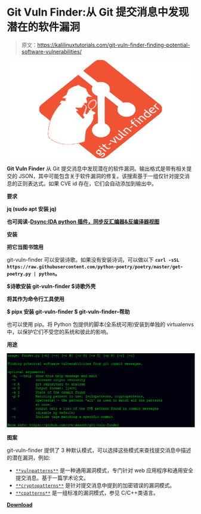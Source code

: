 # Git Vuln Finder:从 Git 提交消息中发现潜在的软件漏洞

> 原文：<https://kalilinuxtutorials.com/git-vuln-finder-finding-potential-software-vulnerabilities/>

[![Git Vuln Finder : Finding Potential Software Vulnerabilities From Git Commit Messages](img/7d887530081a352d3a67b02c72ef430f.png "Git Vuln Finder : Finding Potential Software Vulnerabilities From Git Commit Messages")](https://1.bp.blogspot.com/-qMsI9e8VD8E/XhcybHnVnOI/AAAAAAAAEVg/X4YAbcT_NPgATZUg2NCiM1VeVhsQm5dRwCLcBGAsYHQ/s1600/Logo.png)

**Git Vuln Finder** 从 Git 提交消息中发现潜在的软件漏洞。输出格式是带有相关提交的 JSON，其中可能包含关于软件漏洞的修复。该搜索基于一组仅针对提交消息的正则表达式。如果 CVE id 存在，它们会自动添加到输出中。

**要求**

**jq (sudo apt 安装 jq)**

**也可阅读-[Dsync:IDA python 插件，同步反汇编器&反编译器视图](https://kalilinuxtutorials.com/dsync-idapython-plugin/)**

**安装**

**把它当图书馆用**

git-vuln-finder 可以安装诗歌。如果没有安装诗词，可以做以下 **`curl -sSL https://raw.githubusercontent.com/python-poetry/poetry/master/get-poetry.py | python`。**

**$诗歌安装 git-vuln-finder
$诗歌外壳**

**将其作为命令行工具使用**

**$ pipx 安装 git-vuln-finder
$ git-vuln-finder–帮助**

也可以使用 pip。将 Python 包提供的脚本(全系统可用)安装到单独的 virtualenvs 中，以保护它们不受您的系统和彼此的影响。

**用途**

![](img/36c21c06b4623311e7b49fd6e14a8fad.png)

**图案**

git-vuln-finder 提供了 3 种默认模式，可以选择这些模式来查找提交消息中描述的潜在漏洞，例如:

*   [`**vulnpatterns**`](https://github.com/cve-search/git-vuln-finder/blob/master/patterns/en/medium/vuln) 是一种通用漏洞模式，专门针对 web 应用程序和通用安全提交消息。基于一篇学术论文。
*   [`**cryptopatterns**`](https://github.com/cve-search/git-vuln-finder/blob/master/patterns/en/medium/crypto) 是针对提交消息中提到的加密错误的漏洞模式。
*   [`**cpatterns**`](https://github.com/cve-search/git-vuln-finder/blob/master/patterns/en/medium/c) 是一组标准的漏洞模式，参见 C/C++类语言。

[**Download**](https://github.com/cve-search/git-vuln-finder)